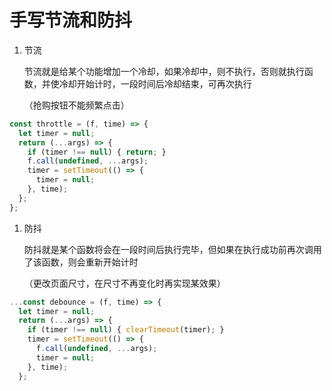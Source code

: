 # 手写节流和防抖

1.  节流

    节流就是给某个功能增加一个冷却，如果冷却中，则不执行，否则就执行函数，并使冷却开始计时，一段时间后冷却结束，可再次执行

    （抢购按钮不能频繁点击）

```javascript
const throttle = (f, time) => {
  let timer = null;
  return (...args) => {
    if (timer !== null) { return; }
    f.call(undefined, ...args);
    timer = setTimeout(() => {
      timer = null;
    }, time);
  };
};
```

1.  防抖

    防抖就是某个函数将会在一段时间后执行完毕，但如果在执行成功前再次调用了该函数，则会重新开始计时

    （更改页面尺寸，在尺寸不再变化时再实现某效果）

```javascript
...const debounce = (f, time) => {
  let timer = null;
  return (...args) => {
    if (timer !== null) { clearTimeout(timer); }
    timer = setTimeout(() => {
      f.call(undefined, ...args);
      timer = null;
    }, time);
  };
```

